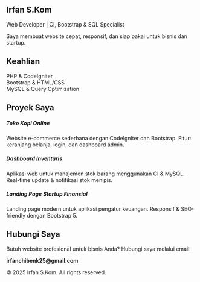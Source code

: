 <!DOCTYPE html>
<html lang="id">
<head>
  <meta charset="UTF-8">
  <meta name="viewport" content="width=device-width, initial-scale=1.0">
  <title>Irfan S.Kom | Web Developer</title>
  <link href="https://cdn.jsdelivr.net/npm/bootstrap@5.3.0/dist/css/bootstrap.min.css" rel="stylesheet">
</head>
<body>
  <!-- Hero Section -->
  <section class="bg-dark text-white text-center p-5">
    <h1 class="display-4">Irfan S.Kom</h1>
    <p class="lead">Web Developer | CI, Bootstrap & SQL Specialist</p>
    <p>Saya membuat website cepat, responsif, dan siap pakai untuk bisnis dan startup.</p>
  </section>

  <!-- Skills Section -->
  <section class="container py-5">
    <h2 class="text-center mb-4">Keahlian</h2>
    <div class="row text-center">
      <div class="col-md-4">PHP & CodeIgniter</div>
      <div class="col-md-4">Bootstrap & HTML/CSS</div>
      <div class="col-md-4">MySQL & Query Optimization</div>
    </div>
  </section>

  <!-- Projects Section -->
  <section class="bg-light py-5">
    <div class="container">
      <h2 class="text-center mb-4">Proyek Saya</h2>
      <div class="row g-4">
        <div class="col-md-4">
          <div class="card h-100">
            <div class="card-body">
              <h5 class="card-title">Toko Kopi Online</h5>
              <p class="card-text">Website e-commerce sederhana dengan CodeIgniter dan Bootstrap. Fitur: keranjang belanja, login, dan dashboard admin.</p>
            </div>
          </div>
        </div>
        <div class="col-md-4">
          <div class="card h-100">
            <div class="card-body">
              <h5 class="card-title">Dashboard Inventaris</h5>
              <p class="card-text">Aplikasi web untuk manajemen stok barang menggunakan CI & MySQL. Real-time update & notifikasi stok menipis.</p>
            </div>
          </div>
        </div>
        <div class="col-md-4">
          <div class="card h-100">
            <div class="card-body">
              <h5 class="card-title">Landing Page Startup Finansial</h5>
              <p class="card-text">Landing page modern untuk aplikasi pengatur keuangan. Responsif & SEO-friendly dengan Bootstrap 5.</p>
            </div>
          </div>
        </div>
      </div>
    </div>
  </section>

  <!-- Contact Section -->
  <section class="container text-center py-5">
    <h2>Hubungi Saya</h2>
    <p>Butuh website profesional untuk bisnis Anda? Hubungi saya melalui email:</p>
    <p><strong>irfanchibenk25@gmail.com</strong></p>
  </section>

  <footer class="bg-dark text-white text-center py-3">
    &copy; 2025 Irfan S.Kom. All rights reserved.
  </footer>

  <script src="https://cdn.jsdelivr.net/npm/bootstrap@5.3.0/dist/js/bootstrap.bundle.min.js"></script>
</body>
</html>
